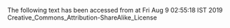 The following text has been accessed from at Fri Aug 9 02:55:18 IST 2019
Creative_Commons_Attribution-ShareAlike_License
